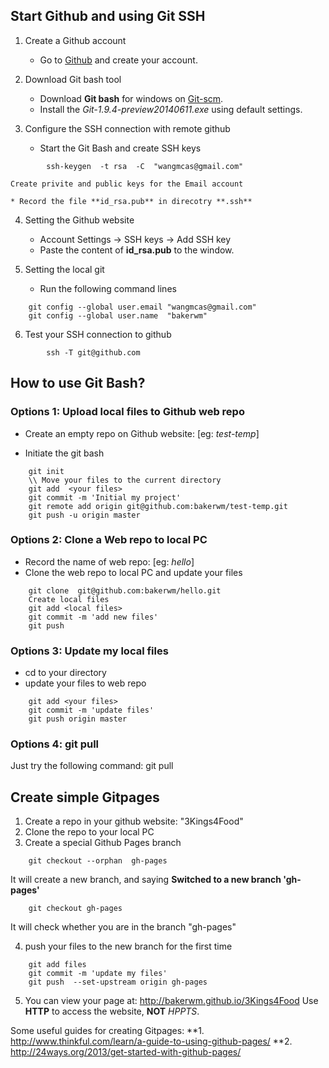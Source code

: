 ## Start Github and using Git SSH

1. Create a Github account
    * Go to [Github](https://github.com/) and create your account.

2. Download Git bash tool
    * Download **Git bash** for windows on [Git-scm](http://git-scm.com/downloads).
    * Install the *Git-1.9.4-preview20140611.exe* using default settings.

3. Configure the SSH connection with remote github
    * Start the Git Bash and create SSH keys
```
	    ssh-keygen  -t rsa  -C  "wangmcas@gmail.com"
```

	Create privite and public keys for the Email account

	* Record the file **id_rsa.pub** in direcotry **.ssh**

4. Setting the Github website
    * Account Settings -> SSH keys -> Add SSH key
    * Paste the content of **id_rsa.pub** to the window.

5. Setting the local git
    * Run the following command lines
```
	git config --global user.email "wangmcas@gmail.com"
	git config --global user.name  "bakerwm"
```
6. Test your SSH connection to github
```
        ssh -T git@github.com
```

## How to use Git Bash?
### Options 1: Upload local files to Github web repo

* Create an empty repo on Github website: [eg: *test-temp*]

* Initiate the git bash
```
    git init
    \\ Move your files to the current directory
    git add  <your files>
	git commit -m 'Initial my project'
	git remote add origin git@github.com:bakerwm/test-temp.git
	git push -u origin master
```

### Options 2: Clone a Web repo to local PC
* Record the name of web repo: [eg: *hello*]
* Clone the web repo to local PC and update your files
```
    git clone  git@github.com:bakerwm/hello.git
    Create local files
    git add <local files>
    git commit -m 'add new files'
    git push
```

### Options 3: Update my local files
* cd to your directory
* update your files to web repo 
```
    git add <your files>
    git commit -m 'update files'
    git push origin master
```

### Options 4: git pull
Just try the following command:
    git pull

## Create simple Gitpages

1. Create a repo in your github website: "3Kings4Food"
2. Clone the repo to your local PC
3. Create a special Github Pages branch
```
    git checkout --orphan  gh-pages
```

It will create a new branch, and saying **Switched to a new branch 'gh-pages'**
```
    git checkout gh-pages
```

It will check whether you are in the branch "gh-pages"

4. push your files to the new branch for the first time
```
    git add files
    git commit -m 'update my files'
    git push  --set-upstream origin gh-pages
```

5. You can view your page at: http://bakerwm.github.io/3Kings4Food
Use **HTTP** to access the website, **NOT** *HPPTS*.

Some useful guides for creating Gitpages:
**1. http://www.thinkful.com/learn/a-guide-to-using-github-pages/
**2. http://24ways.org/2013/get-started-with-github-pages/
